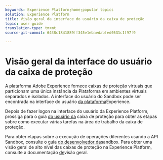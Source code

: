 ```yaml
---
keywords: Experience Platform;home;popular topics
solution: Experience Platform
title: Visão geral da interface do usuário da caixa de proteção
topic: user guide
translation-type: tm+mt
source-git-commit: 6438c1841889ff345e1ebaedabfed0531c1f97f9

---
```



# Visão geral da interface do usuário da caixa de proteção


A plataforma Adobe Experience fornece caixas de proteção virtuais que particionam uma única instância da Plataforma em ambientes virtuais separados e isolados. A interface do usuário do Sandbox pode ser encontrada na interface do usuário [da plataforma](https://platform.adobe.com)Experience.

Depois de fazer logon na interface do usuário da Experience Platform, prossiga para o guia [do usuário da](user-guide.md) caixa de proteção para obter as etapas sobre como executar várias tarefas na área de trabalho da caixa de proteção.

Para obter etapas sobre a execução de operações diferentes usando a API Sandbox, consulte o guia [do desenvolvedor da](../api/getting-started.md)sandbox. Para obter uma visão geral de alto nível das caixas de proteção na Experience Platform, consulte a documentação [de](../home.md)visão geral.

